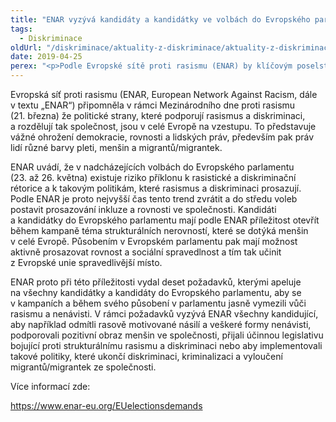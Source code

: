 ```yaml
---
title: "ENAR vyzývá kandidáty a kandidátky ve volbách do Evropského parlamentu k odmítnutí rasismu a nenávisti"
tags:
  - Diskriminace
oldUrl: "/diskriminace/aktuality-z-diskriminace/aktuality-z-diskriminace-2019/enar-vyzyva-kandidaty-a-kandidatky-ve-volbach-do-evropskeho-parlamentu-k-odmitnuti-rasismu-a/"
date: 2019-04-25
perex: "<p>Podle Evropské sítě proti rasismu (ENAR) by klíčovým poselstvím voleb měly být inkluze a rovnost ve společnosti.</p>"
---
```


<!-- imported from the old website -->

<p>Evropská síť proti rasismu (ENAR, European Network Against Racism, dále v textu „ENAR“) připomněla v rámci Mezinárodního dne proti rasismu (21. března) že politické strany, které podporují rasismus a diskriminaci, a rozdělují tak společnost, jsou v celé Evropě na vzestupu. To představuje vážné ohrožení demokracie, rovnosti a lidských práv, především pak práv lidí různé barvy pleti, menšin a migrantů/migrantek. </p> <p>ENAR uvádí, že v nadcházejících volbách do Evropského parlamentu (23. až 26. května) existuje riziko příklonu k rasistické a diskriminační rétorice a k takovým politikám, které rasismus a diskriminaci prosazují. Podle ENAR je proto nejvyšší čas tento trend zvrátit a do středu voleb postavit prosazování inkluze a rovnosti ve společnosti. Kandidáti a kandidátky do Evropského parlamentu mají podle ENAR příležitost otevřít během kampaně téma strukturálních nerovností, které se dotýká menšin v celé Evropě. Působením v Evropském parlamentu pak mají možnost aktivně prosazovat rovnost a sociální spravedlnost a tím tak učinit z Evropské unie spravedlivější místo. </p> <p>ENAR proto při této příležitosti vydal deset požadavků, kterými apeluje na všechny kandidátky a kandidáty do Evropského parlamentu, aby se v kampaních a během svého působení v parlamentu jasně vymezili vůči rasismu a nenávisti. V rámci požadavků vyzývá ENAR všechny kandidující, aby například odmítli rasově motivované násilí a veškeré formy nenávisti, podporovali pozitivní obraz menšin ve společnosti, přijali účinnou legislativu bojující proti strukturálnímu rasismu a diskriminaci nebo aby implementovali takové politiky, které ukončí diskriminaci, kriminalizaci a vyloučení migrantů/migrantek ze společnosti.</p> <p>Více informací zde:</p> <a href="https://www.enar-eu.org/EUelectionsdemands" target="_blank">https://www.enar-eu.org/EUelectionsdemands</a>
